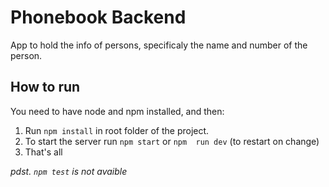# Phonebook Backend

App to hold the info of persons, specificaly the name and number of the person.

## How to run

You need to have node and npm installed, and then:

1. Run `npm install` in root folder of the project.
2. To start the server run `npm start` or `npm  run dev` (to restart on change)
3. That's all

_pdst. `npm test` is not avaible_